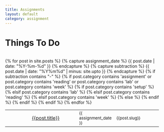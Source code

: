 ```yaml
---
title: Assignments
layout: default
category: assignment
---
```


# Things To Do

<!-- http://fortawesome.github.com/Font-Awesome/#integration --> 

<table>
  <table>
  {% for post in site.posts %}
    {% capture assignment_date %} {{ post.date | date: "%Y-%m-%d" }} {% endcapture %}
    {% capture subtraction %} {{ post.date | date: "%Y%m%d" | minus: site.upto }} {% endcapture %}
    {% if subtraction contains "-" %}
      {% if post.category contains 'assignment' or post.category contains 'reading' or post.category contains 'lab' or post.category contains 'week' %}
      <tr>
        {% if post.category contains 'setup' %}
          <td width="2%"><i style="color: #666666;" class="icon-wrench icon-huge"></i></td>
        {% elsif post.category contains 'lab' %}
          <td width="2%"><i style="color: #666666;" class="icon-beaker icon-huge"></i></td>
        {% elsif post.category contains 'reading' %}
          <td width="2%"><i style="color: #666666;" class="icon-book icon-huge"></i></td>
        {% elsif post.category contains 'week' %}
          <td width="2%"><i style="color: {{site.highlight}};" class="icon-calendar icon-huge"></i></td>          
        {% else %}
          <td width = "2%"></td>
        {% endif %}
        <td width="38%"><a href="{{site.base}}{{post.url}}/">{{post.title}}</a></td>
        <td width="15%"><small>{{ assignment_date }}</small></td>
        <td width="45%"><small>{{post.slug}}</small></td>
      </tr>    
      {% endif %}
    {% endif %}
  {% endfor %}
  </table>


<!-- 
{% for post in site.posts %}
  {% if post.category contains 'assignment' %}
  <h2 id="{{post.url}}">{{post.title}}</h2>
  <p><strong>Due:</strong> {{post.date | date: "%a, %b %d" }}</p>
  <p>{{post.slug}}</p>
  <p><a href="{{site.base}}{{post.url}}/">Read More...</a></p>      
  {% endif %}
{% endfor %}
-->